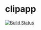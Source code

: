 # clipapp
[![Build Status](https://travis-ci.org/pzn/clipapp.svg?branch=master)](https://travis-ci.org/pzn/clipapp)
